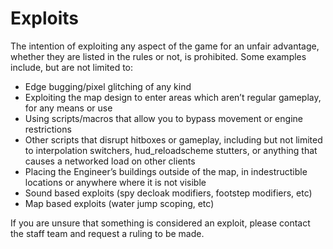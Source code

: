 # Exploits
The intention of exploiting any aspect of the game for an unfair advantage, whether they are listed in the rules or not, is prohibited.
Some examples include, but are not limited to:
- Edge bugging/pixel glitching of any kind
- Exploiting the map design to enter areas which aren’t regular gameplay, for any means or use
- Using scripts/macros that allow you to bypass movement or engine restrictions
- Other scripts that disrupt hitboxes or gameplay, including but not limited to interpolation switchers, hud_reloadscheme stutters, or anything that causes a networked load on other clients
- Placing the Engineer’s buildings outside of the map, in indestructible locations or anywhere where it is not visible
- Sound based exploits (spy decloak modifiers, footstep modifiers, etc)
- Map based exploits (water jump scoping, etc)

If you are unsure that something is considered an exploit, please contact the staff team and request a ruling to be made.
